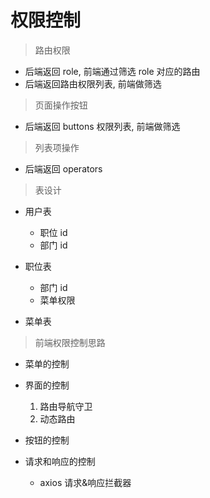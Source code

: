 # 权限控制

> 路由权限

- 后端返回 role, 前端通过筛选 role 对应的路由
- 后端返回路由权限列表, 前端做筛选

> 页面操作按钮

- 后端返回 buttons 权限列表, 前端做筛选

> 列表项操作

- 后端返回 operators

> 表设计

- 用户表

  - 职位 id
  - 部门 id

- 职位表

  - 部门 id
  - 菜单权限

- 菜单表

> 前端权限控制思路

- 菜单的控制

- 界面的控制

  1. 路由导航守卫
  2. 动态路由

- 按钮的控制

- 请求和响应的控制
  - axios 请求&响应拦截器
